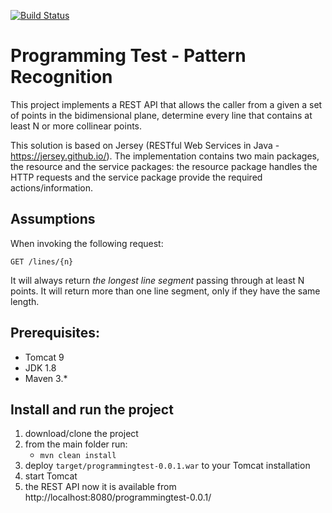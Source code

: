 [![Build Status](https://travis-ci.com/ocornejo/programmingtest.svg?branch=master)](https://travis-ci.com/ocornejo/programmingtest.svg?branch=master)
<br />

# Programming Test - Pattern Recognition

This project implements a REST API that allows the caller from a given a set of points in the bidimensional plane, determine every line that contains at least N or more collinear points.

This solution is based on Jersey (RESTful Web Services in Java - https://jersey.github.io/).
The implementation contains two main packages, the resource and the service packages: the resource package handles the HTTP requests and the service package provide the required actions/information.

## Assumptions

When invoking the following request:

```
GET /lines/{n}
```

It will always return *the longest line segment* passing through at least N points. It will return more than one line segment, only if they have the same length.

## Prerequisites:
* Tomcat 9
* JDK 1.8
* Maven 3.*

## Install and run the project 
1. download/clone the project 
2. from the main folder run:
	* `mvn clean install`
3. deploy `target/programmingtest-0.0.1.war` to your Tomcat installation
4. start Tomcat
4. the REST API now it is available from http://localhost:8080/programmingtest-0.0.1/
